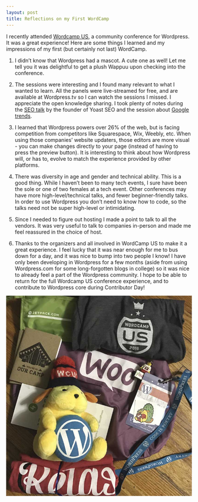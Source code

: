 ```yaml
---
layout: post
title: Reflections on my First WordCamp
---
```


I recently attended [Wordcamp US](https://2016.us.wordcamp.org), a community conference for Wordpress. It was a great experience! Here are some things I learned and my impressions of my first (but certainly not last) WordCamp.

1. I didn’t know that Wordpress had a mascot. A cute one as well! Let me tell you it was delightful to get a plush Wappuu upon checking into the conference.

2. The sessions were interesting and I found many relevant to what I wanted to learn. All the panels were live-streamed for free, and are available at Wordpress.tv so I can watch the sessions I missed. I appreciate the open knowledge sharing. I took plenty of notes during the [SEO talk](http://wordpress.tv/2016/12/11/joost-de-valk-wordpress-and-seo-in-2016) by the founder of Yoast SEO and the session about [Google trends](http://wordpress.tv/2016/12/11/maile-ohye-a-view-from-google-the-latest-in-google-and-google).

3. I learned that Wordpress powers over 26% of the web, but is facing competition from competitors like Squarespace, Wix, Weebly, etc. When using those companies’ website updaters, those editors are more visual -  you can make changes directly to your page (instead of having to press the preview button). It is interesting to think about how Wordpress will, or has to, evolve to match the experience provided by other platforms.

4. There was diversity in age and gender and technical ability. This is a good thing. While I haven’t been to many tech events, I sure have been the sole or one of two females at a tech event. Other conferences may have more high-level/technical talks, and fewer beginner-friendly talks. In order to use Wordpress you don’t need to know how to code, so the talks need not be super high-level or intimidating.

5. Since I needed to figure out hosting I made a point to talk to all the vendors. It was very useful to talk to companies in-person and made me feel reassured in the choice of host.

6. Thanks to the organizers and all involved in WordCamp US to make it a great experience. I feel lucky that it was near enough for me to bus down for a day, and it was nice to bump into two people I know! I have only been developing in Wordpress for a few months (aside from using Wordpress.com for some long-forgotten blogs in college) so it was nice to already feel a part of the Wordpress community. I hope to be able to return for the full Wordcamp US conference experience, and to contribute to Wordpress core during Contributor Day!

![Conference swag](../assets/wordcamp-us-swag.jpg)